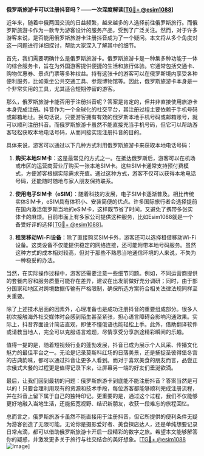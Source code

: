 **俄罗斯旅游卡可以注册抖音吗？——一次深度解读[[TG💪+ @esim1088](https://t.me/s/esim1088)]**

近年来，随着中俄两国交流的日益频繁，越来越多的人选择前往俄罗斯旅行。而俄罗斯旅游卡作为一款专为游客设计的服务产品，受到了广泛关注。然而，对于许多游客来说，是否能用俄罗斯旅游卡注册抖音成为了一个疑问。本文将从多个角度对这一问题进行详细探讨，帮助大家深入了解其中的细节。

首先，我们需要明确什么是俄罗斯旅游卡。俄罗斯旅游卡是一种集多种功能于一体的综合服务卡，旨在为外国游客提供便捷的生活和旅行体验。它通常包括交通卡、购物优惠券、景点门票等多种权益。持有这张卡的游客可以在俄罗斯境内享受各种便利服务，比如乘坐公共交通工具、参观博物馆等。因此，俄罗斯旅游卡本身是一个非常实用的工具，尤其适合短期停留的游客。

那么，俄罗斯旅游卡能否用于注册抖音呢？答案是肯定的，但并非直接使用旅游卡本身完成注册。抖音作为一个全球化的社交平台，其注册过程主要依赖于手机号码或邮箱地址。换句话说，只要游客拥有有效的俄罗斯本地手机号码或邮箱账号，就可以顺利注册抖音。而俄罗斯旅游卡虽然不能直接充当手机号码，但它可以帮助游客轻松获取本地电话号码，从而间接实现注册抖音的目的。

具体来说，游客可以通过以下几种方式利用俄罗斯旅游卡来获取本地电话号码：

1. **购买本地SIM卡**：这是最常见的方式之一。在抵达俄罗斯后，游客可以在机场或市区的运营商营业厅购买一张本地SIM卡。这些SIM卡通常支持预付费模式，方便游客根据实际需求充值。通过这种方式，游客不仅可以获得本地电话号码，还能随时随地与家人朋友保持联系。

2. **使用电子SIM卡（eSIM）**：随着科技的发展，电子SIM卡逐渐普及。相比传统实体SIM卡，eSIM具有体积小、安装简便的优点。许多国际旅行者会选择提前在国内激活俄罗斯当地的eSIM卡，这样既节省了时间，又避免了携带多张实体卡的麻烦。目前市面上有多家公司提供这种服务，比如Esim1088就是一个备受好评的选择[[TG💪+ @esim1088](https://t.me/s/esim1088)]。

3. **租赁移动Wi-Fi设备**：除了直接购买SIM卡外，游客还可以选择租借移动Wi-Fi设备。这类设备不仅能提供稳定的网络连接，还可能附带本地号码服务。虽然这种方式的成本相对较高，但对于那些不熟悉当地通信环境的人来说，不失为一种稳妥的办法。

当然，在实际操作过程中，游客还需要注意一些细节问题。例如，不同运营商提供的套餐内容和服务质量可能存在差异，建议在出发前做好充分调研；同时，由于部分国家和地区对跨境数据传输有严格限制，确保所选方案符合相关法律法规同样至关重要。

除了上述技术层面的因素外，心理准备也是成功注册抖音的重要组成部分。很多人初次接触海外社交媒体时会感到陌生甚至紧张，担心语言障碍会影响沟通效果。实际上，抖音界面设计简洁直观，即使不懂俄语也能轻松上手。此外，借助翻译软件或请教当地人，完全可以克服语言难题，尽情享受分享旅途精彩瞬间的乐趣。

值得一提的是，随着短视频行业的蓬勃发展，抖音已成为展示个人风采、传播文化魅力的最佳平台之一。无论是记录莫斯科红场的日落美景，还是捕捉圣彼得堡冬宫的古典韵味，都可以通过抖音让更多人看到。而对于喜欢美食的朋友而言，品尝正宗俄式大餐的过程更是值得记录下来，让屏幕另一端的好友们垂涎欲滴。

最后，让我们回到最初的问题：俄罗斯旅游卡到底能不能注册抖音？答案当然是可以的！只要合理利用现有的资源和技术手段，每位游客都能够顺利完成注册流程，并在抖音上留下属于自己的独特印记。更重要的是，通过这个过程，我们不仅能够更好地融入当地生活，还能拓宽视野、结识新朋友，收获一段难忘的旅程回忆。

总而言之，俄罗斯旅游卡虽然不能直接用于注册抖音，但它所提供的便利条件无疑为游客创造了无限可能。无论你是摄影爱好者、美食探店达人，还是单纯想要记录日常点滴，都可以借助俄罗斯旅游卡开启一段精彩的数字之旅。希望本文能够解答你的疑惑，并激发更多关于旅行与社交结合的美好想象。[[TG💪+ @esim1088](https://t.me/s/esim1088) ![Image](https://i.postimg.cc/4NQfJmqS/Snipaste-2025-05-13-00-14-12.png)]